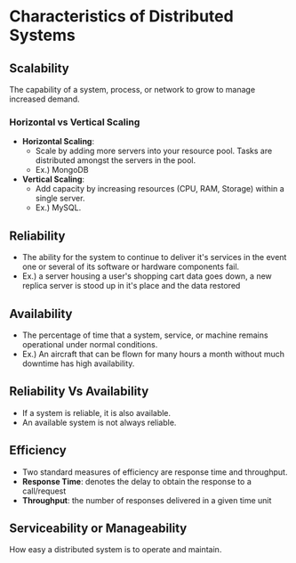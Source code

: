 # Characteristics of Distributed Systems

## Scalability

The capability of a system, process, or network to grow to manage increased demand.

### Horizontal vs Vertical Scaling

- **Horizontal Scaling**:
  - Scale by adding more servers into your resource pool. Tasks are distributed amongst the servers in the pool.
  - Ex.) MongoDB
- **Vertical Scaling**:
  - Add capacity by increasing resources (CPU, RAM, Storage) within a single server.
  - Ex.) MySQL.

## Reliability

- The ability for the system to continue to deliver it's services in the event one or several of its software or hardware components fail.
- Ex.) a server housing a user's shopping cart data goes down, a new replica server is stood up in it's place and the data restored

## Availability

- The percentage of time that a system, service, or machine remains operational under normal conditions.
- Ex.) An aircraft that can be flown for many hours a month without much downtime has high availability.

## Reliability Vs Availability

- If a system is reliable, it is also available.
- An available system is not always reliable.

## Efficiency

- Two standard measures of efficiency are response time and throughput.
- **Response Time**: denotes the delay to obtain the response to a call/request
- **Throughput**: the number of responses delivered in a given time unit

## Serviceability or Manageability

How easy a distributed system is to operate and maintain.
